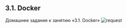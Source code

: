 ## 3.1. Docker
Домашнее задание к занятию «3.1. Docker»
![request](https://github.com/user-attachments/assets/7bb42adc-cd98-4aae-b97d-1da42b63e96a)
